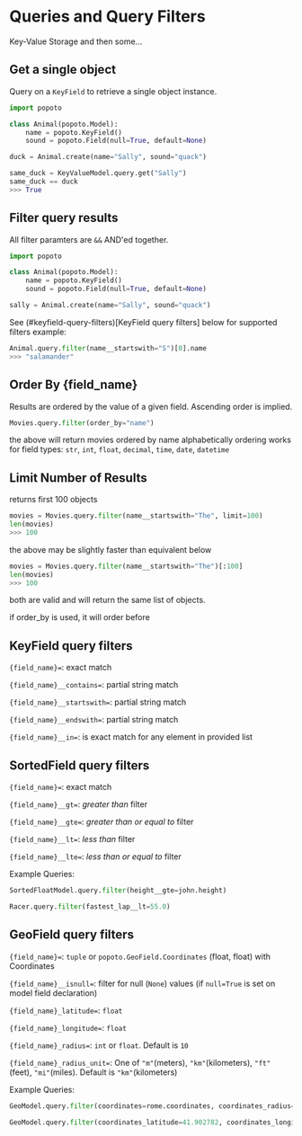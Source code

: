# Queries and Query Filters

Key-Value Storage and then some...

## Get a single object

Query on a `KeyField` to retrieve a single object instance. 

``` python
import popoto

class Animal(popoto.Model):
    name = popoto.KeyField()
    sound = popoto.Field(null=True, default=None)

duck = Animal.create(name="Sally", sound="quack")

same_duck = KeyValueModel.query.get("Sally")
same_duck == duck
>>> True
```

## Filter query results

All filter paramters are `&&` AND'ed together.

``` python
import popoto

class Animal(popoto.Model):
    name = popoto.KeyField()
    sound = popoto.Field(null=True, default=None)

sally = Animal.create(name="Sally", sound="quack")
```

See (#keyfield-query-filters)[KeyField query filters] below for supported filters
example:

``` python
Animal.query.filter(name__startswith="S")[0].name
>>> "salamander"
```


## Order By {field_name}

Results are ordered by the value of a given field. Ascending order is implied.

``` python
Movies.query.filter(order_by="name")
```

the above will return movies ordered by name alphabetically
ordering works for field types: `str`, `int`, `float`, `decimal`, `time`, `date`, `datetime`

## Limit Number of Results

returns first 100 objects

``` python
movies = Movies.query.filter(name__startswith="The", limit=100)
len(movies)
>>> 100
```

the above may be slightly faster than equivalent below

``` python
movies = Movies.query.filter(name__startswith="The")[:100]
len(movies)
>>> 100
```

both are valid and will return the same list of objects.

if order_by is used, it will order before 


## KeyField query filters

`{field_name}=`: exact match

`{field_name}__contains=`: partial string match

`{field_name}__startswith=`: partial string match

`{field_name}__endswith=`: partial string match

`{field_name}__in=`: is exact match for any element in provided list


## SortedField query filters

`{field_name}=`: exact match

`{field_name}__gt=`: _greater than_ filter 

`{field_name}__gte=`: _greater than or equal to_ filter

`{field_name}__lt=`: _less than_ filter

`{field_name}__lte=`: _less than or equal to_ filter


Example Queries:

```python
SortedFloatModel.query.filter(height__gte=john.height)

Racer.query.filter(fastest_lap__lt=55.0)
```


## GeoField query filters

`{field_name}=`: `tuple` or `popoto.GeoField.Coordinates` (float, float) with Coordinates

`{field_name}__isnull=`: filter for null (`None`) values (if `null=True` is set on model field declaration)

`{field_name}_latitude=`: `float`

`{field_name}_longitude=`: `float`

`{field_name}_radius=`: `int` or `float`. Default is `10`

`{field_name}_radius_unit=`: One of `"m"`(meters), `"km"`(kilometers), `"ft"`(feet), `"mi"`(miles). Default is `"km"`(kilometers)


Example Queries:

```python
GeoModel.query.filter(coordinates=rome.coordinates, coordinates_radius=5, coordinates_radius_unit='km')

GeoModel.query.filter(coordinates_latitude=41.902782, coordinates_longitude=12.496366)
```
